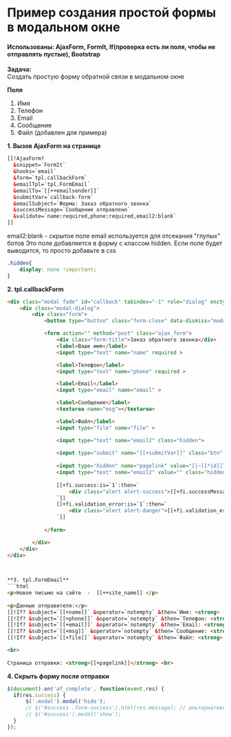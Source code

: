 # Пример создания простой формы в модальном окне 
 
#### Использованы: AjaxForm, FormIt, If(проверка есть ли поля, чтобы не отправлять пустые), Bootstrap 
 
**Задача:**<br>
Создать простую форму обратной связи в модальном окне

**Поля** <br>
1. Имя <br>
2. Телефон
3. Email
4. Сообщение 
5. Файл (добавлен для примера)


**1. Вызов AjaxForm на странице**
```html
[[!AjaxForm?
  &snippet=`FormIt`
  &hooks=`email`
  &form=`tpl.callbackForm` 
  &emailTpl=`tpl.FormEmail`
  &emailTo=`[[++emailsender]]`
  &submitVar=`callback-form`
  &emailSubject=`Форма: Заказ обратного звонка`
  &successMessage=`Сообщение отправлено`
  &validate=`name:required,phone:required,email2:blank`
]] 
```

email2:blank - скрытое поле email используется для отсекания "глупых" ботов
Это поле добавляется в форму с классом hidden. Если поле будет выводится, то просто добавьте  в css 
```css
.hidden{
    display: none !important;
}
```


**2. tpl.callbackForm**
```html
<div class="modal fade" id="callback" tabindex="-1" role="dialog" enctype="multipart/form-data" >
    <div class="modal-dialog">
        <div class="form">
            <button type="button" class="form-close" data-dismiss="modal"><span>×</span></button>

            <form action="" method="post" class="ajax_form">                
                <div class="form-title">Заказ обратного звонка</div>  
                <label>Ваше имя</label>
                <input type="text" name="name" required > 

                <label>Телефон</label>
                <input type="text" name="phone" required >

                <label>Email</label>
                <input type="email" name="email" >

                <label>Сообщение</label>
                <textarea name="msg"></textarea>

                <label>Файл</label>
                <input type="file" name="file" >

                <input type="text" name="email2" class="hidden">
                
                <input type="submit" name="[[+submitVar]]" class="btn" value="Заказать звонок"> 
                 
                <input type="hidden" name="pagelink" value="[[~[[*id]]? &scheme=`full`]]">
                <input type="text" name="email2" value="" class="hidden">
                                
                [[+fi.success:is=`1`:then=`
                    <div class="alert alert-success">[[+fi.successMessage]]</div>
                `]]
                [[+fi.validation_error:is=`1`:then=`
                    <div class="alert alert-danger">[[+fi.validation_error_message]]</div>
                `]]
    
            </form> 

        </div>
    </div>
</div>  
 


**3. tpl.FormEmail**
```html
<p>Новое письмо на сайте  -  [[++site_name]] </p>
  
<p>Данные отправителя:</p>
[[!If? &subject=`[[+name]]` &operator=`notempty` &then=`Имя: <strong> [[+name]]</strong> <br>`]]
[[!If? &subject=`[[+phone]]` &operator=`notempty` &then=`Телефон: <strong> [[+phone]]</strong> <br>`]]
[[!If? &subject=`[[+email]]` &operator=`notempty` &then=`Email: <strong> [[+email]]</strong> <br>`]] 
[[!If? &subject=`[[+msg]]` &operator=`notempty` &then=`Сообщение: <strong> [[+msg]]</strong> <br>`]] 
[[!If? &subject=`[[+file]]` &operator=`notempty` &then=`Файл: <strong> [[+file]]</strong> <br>`]] 

<br> 
 
Страница отправки: <strong>[[+pagelink]]</strong> <br> 
```

**4. Скрыть форму после отправки**
```javascript
$(document).on('af_complete', function(event,res) {
  if(res.success) {
      $('.modal').modal('hide');
      // $('#success .form-success').html(res.message); // альтернативное окно при успешной отправке формы  
      // $('#success').modal('show');
  }
});
```

